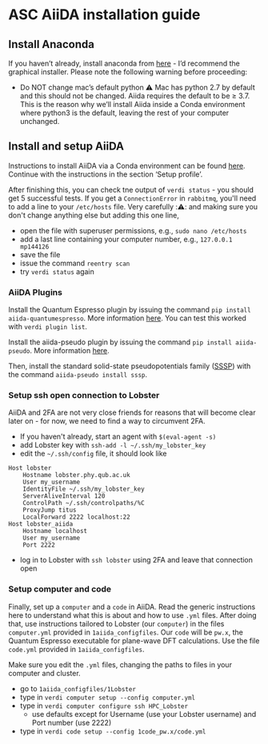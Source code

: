 # ASC AiiDA installation guide

## Install Anaconda

If you haven’t already, install anaconda from [here](https://docs.anaconda.com/anaconda/install/mac-os/) - I’d recommend the graphical installer.
Please note the following warning before proceeding:
- Do NOT change mac’s default python :warning: Mac has python 2.7 by default and this should not be changed. Aiida requires the default to be ≥ 3.7. This is the reason why we’ll install Aiida inside a Conda environment where python3 is the default, leaving the rest of your computer unchanged. 

## Install and setup AiiDA

Instructions to install AiiDA via a Conda environment can be found [here](https://aiida.readthedocs.io/projects/aiida-core/en/latest/intro/install_conda.html). Continue with the instructions in the section ‘Setup profile’.

After finishing this, you can check tne output of `verdi status` - you should get 5 successful tests. If you get a `ConnectionError` in `rabbitmq`, you'll need to add a line to your `/etc/hosts` file. Very carefully ::warning:: and making sure you don't change anything else but adding this one line,
- open the file with superuser permissions, e.g., `sudo nano /etc/hosts`
- add a last line containing your computer number, e.g., `127.0.0.1  mp144126`
- save the file
- issue the command `reentry scan`
- try `verdi status` again

### AiiDA Plugins

Install the Quantum Espresso plugin by issuing the command `pip install aiida-quantumespresso`. More information [here](https://aiida-quantumespresso.readthedocs.io/en/latest/). You can test this worked with `verdi plugin list`.

Install the aiida-pseudo plugin by issuing the command `pip install aiida-pseudo`. More information [here](https://aiida-pseudo.readthedocs.io/en/latest/).

Then, install the standard solid-state pseudopotentials family ([SSSP](https://www.materialscloud.org/discover/sssp/table/efficiency)) with the command `aiida-pseudo install sssp`. 

### Setup ssh open connection to Lobster
AiiDA and 2FA are not very close friends for reasons that will become clear later on - for now, we need to find a way to circumvent 2FA.

- If you haven't already, start an agent with `$(eval-agent -s)`
- add Lobster key with `ssh-add -l ~/.ssh/my_lobster_key`
- edit the `~/.ssh/config` file, it should look like
```
Host lobster
    Hostname lobster.phy.qub.ac.uk
    User my_username
    IdentityFile ~/.ssh/my_lobster_key
    ServerAliveInterval 120
    ControlPath ~/.ssh/controlpaths/%C
    ProxyJump titus
    LocalForward 2222 localhost:22
Host lobster_aiida
    Hostname localhost
    User my_username
    Port 2222
```
- log in to Lobster with `ssh lobster` using 2FA and leave that connection open

### Setup computer and code
Finally, set up a `computer` and a `code` in AiiDA. Read the generic instructions here to understand what this is about and how to use `.yml` files. 
After doing that, use instructions tailored to Lobster (our `computer`) in the files `computer.yml` provided in `1aiida_configfiles`. Our `code` will be `pw.x`, the Quantum Espresso executable for plane-wave DFT calculations. Use the file `code.yml` provided in `1aiida_configfiles`.

Make sure you edit the `.yml` files, changing the paths to files in your computer and cluster. 

- go to `1aiida_configfiles/1Lobster`
- type in `verdi computer setup --config computer.yml`
- type in `verdi computer configure ssh HPC_Lobster`
  - use defaults except for Username (use your Lobster username) and Port number (use 2222)
- type in `verdi code setup --config 1code_pw.x/code.yml`

